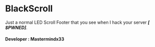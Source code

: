 # BlackScroll
Just a normal LED Scroll Footer that you see when I hack your server _**[ $PWNED]**._
#### Developer : Mastermindx33
